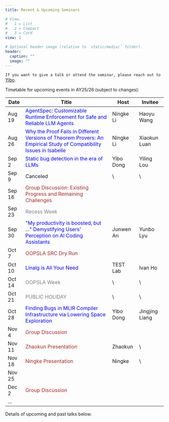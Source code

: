 ```yaml
---
title: Recent & Upcoming Seminars

# View.
#   1 = List
#   2 = Compact
#   3 = Card
view: 1

# Optional header image (relative to `static/media/` folder).
header:
  caption: ""
  image: ""
---
```


`If you want to give a talk or attend the seminar, please reach out to` [Yibo](mailto:dongyibo@u.nus.edu?subject=NUS%20TEST%20Seminar).



Timetable for upcoming events in AY25/26 (subject to changes):

| Date   | Title                                                        | Host      | Invitee    |
| ------ | ------------------------------------------------------------ | --------- | ---------- |
| Aug 19 | <font color=blue>AgentSpec: Customizable Runtime Enforcement for Safe and Reliable LLM Agents</font> | Ningke Li | Haoyu Wang |
| Aug 26 | <font color=blue>Why the Proof Fails in Different Versions of Theorem Provers: An Empirical Study of Compatibility Issues in Isabelle </font> | Ningke Li | Xiaokun Luan |
| Sep 2  | <font color=blue>Static bug detection in the era of LLMs</font> | Yibo Dong | Yiling Lou |
| Sep 9  | Canceled | \ | \  |
| Sep 16 | <font color=brown>Group Discussion: Existing Progress and Remaining Challenges</font> |   |            |
| Sep 23 | <font color=gray>Recess Week</font> |  |  |
| Sep 30  | <font color=blue>"My productivity is boosted, but ..." Demystifying Users' Perception on Al Coding Assistants </font> | Junwen An | Yunbo Lyu  |
| Oct 7  |  <font color=brown>OOPSLA SRC Dry Run</font>   |           |            |
| Oct 10  | <font color=blue>Linalg is All Your Need</font>  |  TEST Lab | Ivan Ho | 
| Oct 14  | <font color=gray>OOPSLA Week </font> | \ | \ |
| Oct 21  | <font color=gray>PUBLIC HOLIDAY </font> | \ | \ |
| Oct 28  | <font color=blue>Finding Bugs in MLIR Compiler Infrastructure via Lowering Space Exploration </font> | Yibo Dong | Jingjing Liang |
| Nov 4 | <font color=brown>Group Discussion </font> |           |            |
| Nov 11 | <font color=brown>Zhaokun Presentation</font> | Zhaokun | \ |
| Nov 18 | <font color=brown>Ningke Presentation</font>  | Ningke  | \ |
| Nov 25 |                                                              |           |            |
| Dec 2 | <font color=brown>Group Discussion</font> |           |            |
| ... |                                                              |           |            |

Details of upcoming and past talks below.
